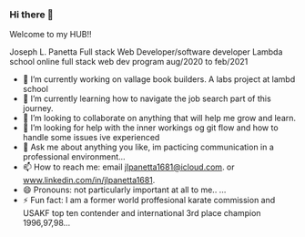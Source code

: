 ### Hi there 👋
Welcome to my HUB!!



Joseph L. Panetta
Full stack Web Developer/software developer
Lambda school online full stack web dev program 
aug/2020 to feb/2021

- 🔭 I’m currently working on vallage book builders. A labs project at lambd school
- 🌱 I’m currently learning how to navigate the job search part of this journey.
- 👯 I’m looking to collaborate on anything that will help me grow and learn.
- 🤔 I’m looking for help with the inner workings og git flow and how to handle some issues ive experienced
- 💬 Ask me about anything you like, im pacticing communication in a professional environment... 
- 📫 How to reach me: email jlpanetta1681@icloud.com. or www.linkedin.com/in/jlpanetta1681.
- 😄 Pronouns: not particularly important at all to me.. ...
- ⚡ Fun fact: I am a former world proffesional karate commission and USAKF top ten contender and international 3rd place champion 1996,97,98...
